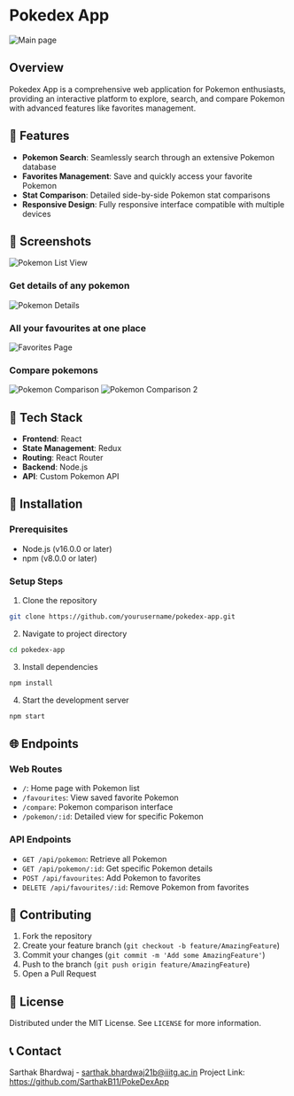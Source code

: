 # Pokedex App
![Main page](https://private-user-images.githubusercontent.com/130159008/378200038-b140f53b-6c94-4d64-b5cc-ed81de5e162f.png?jwt=eyJhbGciOiJIUzI1NiIsInR5cCI6IkpXVCJ9.eyJpc3MiOiJnaXRodWIuY29tIiwiYXVkIjoicmF3LmdpdGh1YnVzZXJjb250ZW50LmNvbSIsImtleSI6ImtleTUiLCJleHAiOjE3MzI4OTI1MjMsIm5iZiI6MTczMjg5MjIyMywicGF0aCI6Ii8xMzAxNTkwMDgvMzc4MjAwMDM4LWIxNDBmNTNiLTZjOTQtNGQ2NC1iNWNjLWVkODFkZTVlMTYyZi5wbmc_WC1BbXotQWxnb3JpdGhtPUFXUzQtSE1BQy1TSEEyNTYmWC1BbXotQ3JlZGVudGlhbD1BS0lBVkNPRFlMU0E1M1BRSzRaQSUyRjIwMjQxMTI5JTJGdXMtZWFzdC0xJTJGczMlMkZhd3M0X3JlcXVlc3QmWC1BbXotRGF0ZT0yMDI0MTEyOVQxNDU3MDNaJlgtQW16LUV4cGlyZXM9MzAwJlgtQW16LVNpZ25hdHVyZT03ZDRiMGZhMTk5YTIwZjk2NmE2MDk4MzZkOTRkNmVmYmEzNzYyMWI3ZDJkMzU2NGIwY2ZmNDEzNWMwZjI4NjcwJlgtQW16LVNpZ25lZEhlYWRlcnM9aG9zdCJ9.YeiLgc2I44LgKDvZe244ZAe-YoChjfJY1h91WQOCdNA)
## Overview
Pokedex App is a comprehensive web application for Pokemon enthusiasts, providing an interactive platform to explore, search, and compare Pokemon with advanced features like favorites management.

## 🌟 Features
- **Pokemon Search**: Seamlessly search through an extensive Pokemon database
- **Favorites Management**: Save and quickly access your favorite Pokemon
- **Stat Comparison**: Detailed side-by-side Pokemon stat comparisons
- **Responsive Design**: Fully responsive interface compatible with multiple devices

## 📸 Screenshots
![Pokemon List View](https://private-user-images.githubusercontent.com/130159008/378200082-a11d14a8-d542-4a6f-9e64-62a7b59d12a6.png?jwt=eyJhbGciOiJIUzI1NiIsInR5cCI6IkpXVCJ9.eyJpc3MiOiJnaXRodWIuY29tIiwiYXVkIjoicmF3LmdpdGh1YnVzZXJjb250ZW50LmNvbSIsImtleSI6ImtleTUiLCJleHAiOjE3MzI4OTI1MjMsIm5iZiI6MTczMjg5MjIyMywicGF0aCI6Ii8xMzAxNTkwMDgvMzc4MjAwMDgyLWExMWQxNGE4LWQ1NDItNGE2Zi05ZTY0LTYyYTdiNTlkMTJhNi5wbmc_WC1BbXotQWxnb3JpdGhtPUFXUzQtSE1BQy1TSEEyNTYmWC1BbXotQ3JlZGVudGlhbD1BS0lBVkNPRFlMU0E1M1BRSzRaQSUyRjIwMjQxMTI5JTJGdXMtZWFzdC0xJTJGczMlMkZhd3M0X3JlcXVlc3QmWC1BbXotRGF0ZT0yMDI0MTEyOVQxNDU3MDNaJlgtQW16LUV4cGlyZXM9MzAwJlgtQW16LVNpZ25hdHVyZT0wMzYyODAzY2IzMjM2MzRiMDBlYmRkYWZkYTZmZmRkZjU2YjMxOTEwOWJkMWNiNDUxZWFjM2JkMGI4MTcwNjJhJlgtQW16LVNpZ25lZEhlYWRlcnM9aG9zdCJ9.2ZthCZPD5i-PjNqvWqBhaP1X882vc0FfcVQsORFBnRs)
### Get details of any pokemon
![Pokemon Details](https://private-user-images.githubusercontent.com/130159008/378200099-c55672d1-983d-463f-b717-1e1d044a004b.png?jwt=eyJhbGciOiJIUzI1NiIsInR5cCI6IkpXVCJ9.eyJpc3MiOiJnaXRodWIuY29tIiwiYXVkIjoicmF3LmdpdGh1YnVzZXJjb250ZW50LmNvbSIsImtleSI6ImtleTUiLCJleHAiOjE3MzI4OTI1MjMsIm5iZiI6MTczMjg5MjIyMywicGF0aCI6Ii8xMzAxNTkwMDgvMzc4MjAwMDk5LWM1NTY3MmQxLTk4M2QtNDYzZi1iNzE3LTFlMWQwNDRhMDA0Yi5wbmc_WC1BbXotQWxnb3JpdGhtPUFXUzQtSE1BQy1TSEEyNTYmWC1BbXotQ3JlZGVudGlhbD1BS0lBVkNPRFlMU0E1M1BRSzRaQSUyRjIwMjQxMTI5JTJGdXMtZWFzdC0xJTJGczMlMkZhd3M0X3JlcXVlc3QmWC1BbXotRGF0ZT0yMDI0MTEyOVQxNDU3MDNaJlgtQW16LUV4cGlyZXM9MzAwJlgtQW16LVNpZ25hdHVyZT1kNWFmM2ZmMDJkYzdhNzUwYmU5ZjU0ZjBiZDBhZjg0NzE0NDk3M2QyOWJhNjFkMWZjYzUyYTUwNjI4MWQ2Y2M3JlgtQW16LVNpZ25lZEhlYWRlcnM9aG9zdCJ9.jcu3TRtEc0675c1SEbZieZjW8cuWJEhHSy2V5zYEcU8)
### All your favourites at one place
![Favorites Page](https://private-user-images.githubusercontent.com/130159008/378200109-06ccf86d-dbde-4b33-9e14-66d4f4550380.png?jwt=eyJhbGciOiJIUzI1NiIsInR5cCI6IkpXVCJ9.eyJpc3MiOiJnaXRodWIuY29tIiwiYXVkIjoicmF3LmdpdGh1YnVzZXJjb250ZW50LmNvbSIsImtleSI6ImtleTUiLCJleHAiOjE3MzI4OTI5NjcsIm5iZiI6MTczMjg5MjY2NywicGF0aCI6Ii8xMzAxNTkwMDgvMzc4MjAwMTA5LTA2Y2NmODZkLWRiZGUtNGIzMy05ZTE0LTY2ZDRmNDU1MDM4MC5wbmc_WC1BbXotQWxnb3JpdGhtPUFXUzQtSE1BQy1TSEEyNTYmWC1BbXotQ3JlZGVudGlhbD1BS0lBVkNPRFlMU0E1M1BRSzRaQSUyRjIwMjQxMTI5JTJGdXMtZWFzdC0xJTJGczMlMkZhd3M0X3JlcXVlc3QmWC1BbXotRGF0ZT0yMDI0MTEyOVQxNTA0MjdaJlgtQW16LUV4cGlyZXM9MzAwJlgtQW16LVNpZ25hdHVyZT05MDkwMzg1YmIwNjg4YWEzMDE5ZDY4ZmE1NjJmYjA1OTk3YjI1ZDE1Y2QwODRjMDg5MGRjZmE3NmMyMzg1ZTg1JlgtQW16LVNpZ25lZEhlYWRlcnM9aG9zdCJ9.16Wuo5jhqaULsIVntQ5zfvdOXSP034mvLpql8y01zIc)
### Compare pokemons
![Pokemon Comparison](https://private-user-images.githubusercontent.com/130159008/378200121-602a21cc-b817-452d-8e62-cafac678e7bd.png?jwt=eyJhbGciOiJIUzI1NiIsInR5cCI6IkpXVCJ9.eyJpc3MiOiJnaXRodWIuY29tIiwiYXVkIjoicmF3LmdpdGh1YnVzZXJjb250ZW50LmNvbSIsImtleSI6ImtleTUiLCJleHAiOjE3MzI4OTI5NjcsIm5iZiI6MTczMjg5MjY2NywicGF0aCI6Ii8xMzAxNTkwMDgvMzc4MjAwMTIxLTYwMmEyMWNjLWI4MTctNDUyZC04ZTYyLWNhZmFjNjc4ZTdiZC5wbmc_WC1BbXotQWxnb3JpdGhtPUFXUzQtSE1BQy1TSEEyNTYmWC1BbXotQ3JlZGVudGlhbD1BS0lBVkNPRFlMU0E1M1BRSzRaQSUyRjIwMjQxMTI5JTJGdXMtZWFzdC0xJTJGczMlMkZhd3M0X3JlcXVlc3QmWC1BbXotRGF0ZT0yMDI0MTEyOVQxNTA0MjdaJlgtQW16LUV4cGlyZXM9MzAwJlgtQW16LVNpZ25hdHVyZT1hMTE1MzQ3NjA4NjRiZGEwMGExZjdkZDBlMjBiYzU5NjQ3YzgzOTg0NjNlMzc0OWUzMWQzNDU5NzUzY2NiMjVhJlgtQW16LVNpZ25lZEhlYWRlcnM9aG9zdCJ9.VBn3gQdun1t84pEb_sADZEpp88vjEeUfA9qdELHC7y4)
![Pokemon Comparison 2](https://private-user-images.githubusercontent.com/130159008/378200131-bf75b9e1-d42d-40eb-be31-c51a0ee93055.png?jwt=eyJhbGciOiJIUzI1NiIsInR5cCI6IkpXVCJ9.eyJpc3MiOiJnaXRodWIuY29tIiwiYXVkIjoicmF3LmdpdGh1YnVzZXJjb250ZW50LmNvbSIsImtleSI6ImtleTUiLCJleHAiOjE3MzI4OTI5NjcsIm5iZiI6MTczMjg5MjY2NywicGF0aCI6Ii8xMzAxNTkwMDgvMzc4MjAwMTMxLWJmNzViOWUxLWQ0MmQtNDBlYi1iZTMxLWM1MWEwZWU5MzA1NS5wbmc_WC1BbXotQWxnb3JpdGhtPUFXUzQtSE1BQy1TSEEyNTYmWC1BbXotQ3JlZGVudGlhbD1BS0lBVkNPRFlMU0E1M1BRSzRaQSUyRjIwMjQxMTI5JTJGdXMtZWFzdC0xJTJGczMlMkZhd3M0X3JlcXVlc3QmWC1BbXotRGF0ZT0yMDI0MTEyOVQxNTA0MjdaJlgtQW16LUV4cGlyZXM9MzAwJlgtQW16LVNpZ25hdHVyZT04MDc0ZGE0NzFkOGVhYTYyOThlMWM3NWIxZmQyZTU3YzI0MzJmMTc4NWJhODgwNWFkNzM3NmE5NjExMjMyNTNiJlgtQW16LVNpZ25lZEhlYWRlcnM9aG9zdCJ9.37UPX_G_T8LSrs0KGvxdv_gqQje7SHFkGBKJjbohmhw)

## 🚀 Tech Stack
- **Frontend**: React
- **State Management**: Redux
- **Routing**: React Router
- **Backend**: Node.js
- **API**: Custom Pokemon API

## 🔧 Installation

### Prerequisites
- Node.js (v16.0.0 or later)
- npm (v8.0.0 or later)

### Setup Steps
1. Clone the repository
```bash
git clone https://github.com/yourusername/pokedex-app.git
```

2. Navigate to project directory
```bash
cd pokedex-app
```

3. Install dependencies
```bash
npm install
```

4. Start the development server
```bash
npm start
```

## 🌐 Endpoints

### Web Routes
- `/`: Home page with Pokemon list
- `/favourites`: View saved favorite Pokemon
- `/compare`: Pokemon comparison interface
- `/pokemon/:id`: Detailed view for specific Pokemon

### API Endpoints
- `GET /api/pokemon`: Retrieve all Pokemon
- `GET /api/pokemon/:id`: Get specific Pokemon details
- `POST /api/favourites`: Add Pokemon to favorites
- `DELETE /api/favourites/:id`: Remove Pokemon from favorites

## 🤝 Contributing
1. Fork the repository
2. Create your feature branch (`git checkout -b feature/AmazingFeature`)
3. Commit your changes (`git commit -m 'Add some AmazingFeature'`)
4. Push to the branch (`git push origin feature/AmazingFeature`)
5. Open a Pull Request

## 📄 License
Distributed under the MIT License. See `LICENSE` for more information.

## 📞 Contact
Sarthak Bhardwaj - sarthak.bhardwaj21b@iiitg.ac.in
Project Link: https://github.com/SarthakB11/PokeDexApp
